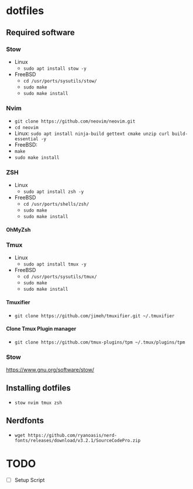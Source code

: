 # dotfiles

## Required software
### Stow
- Linux 
    - `sudo apt install stow -y`
- FreeBSD
    - `cd /usr/ports/sysutils/stow/`
    - `sudo make`
    - `sudo make install`

### Nvim
- `git clone https://github.com/neovim/neovim.git`
- `cd neovim`
- Linux: `sudo apt install ninja-build gettext cmake unzip curl build-essential -y`
- FreeBSD:
- `make`
- `sudo make install`

### ZSH
- Linux
    - `sudo apt install zsh -y`
- FreeBSD
    - `cd /usr/ports/shells/zsh/`
    - `sudo make`
    - `sudo make install`

#### OhMyZsh

### Tmux
- Linux
    - `sudo apt install tmux -y`
- FreeBSD
    - `cd /usr/ports/sysutils/tmux/`
    - `sudo make`
    - `sudo make install`

#### Tmuxifier
- `git clone https://github.com/jimeh/tmuxifier.git ~/.tmuxifier`

#### Clone Tmux Plugin manager
- `git clone https://github.com/tmux-plugins/tpm ~/.tmux/plugins/tpm`

### Stow
https://www.gnu.org/software/stow/


## Installing dotfiles
- `stow nvim tmux zsh`

## Nerdfonts
- `wget https://github.com/ryanoasis/nerd-fonts/releases/download/v3.2.1/SourceCodePro.zip`
# TODO
 - [ ] Setup Script
